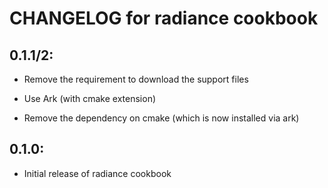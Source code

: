 # CHANGELOG for radiance cookbook

## 0.1.1/2:

* Remove the requirement to download the support files

* Use Ark (with cmake extension)

* Remove the dependency on cmake (which is now installed via ark)

## 0.1.0:

* Initial release of radiance cookbook

